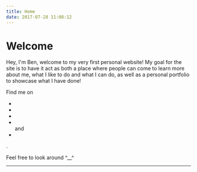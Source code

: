 ```yaml
---
title: Home
date: 2017-07-28 11:08:12
---
```


# Welcome

Hey, I'm Ben, welcome to my very first personal website! My goal for the site is to have it act as both a place where people can come to learn more about me, what I like to do and what I can do, as well as a personal portfolio to showcase what I have done!

<p style="display: inline">Find me on </p><ul id="sociallinks">
        <li><a class="icon" target="_blank" href="https://github.com/hello-bean" title="github"><i class="fa fa-github"></i></a></li> <li><a class="icon" target="_blank" href="https://instagram.com/_helloben" title="instagram"><i class="fa fa-instagram"></i></a></li> <li><a class="icon" target="_blank" href="https://twitter.com/_helloben" title="twitter"><i class="fa fa-twitter"></i></a></li> <li><a class="icon" target="_blank" href="https://www.facebook.com/ben.bailey.5895" title="facebook"><i class="fa fa-facebook"></i></a></li> and <li><a class="icon" target="_blank" href="https://www.linkedin.com/in/ben-bailey-823407137/" title="linkedin"><i class="fa fa-linkedin"></i></a></li></ul>.
    
  <p></p>

Feel free to look around ^__^

----------